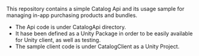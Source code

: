 This repository contains a simple Catalog Api and its usage sample for managing in-app purchasing products and bundles.
- The Api code is under CatalogApi directory.
- It hase been defined as a Unity Package in order to be easily available for Unity client, as well as testing.
- The sample client code is under CatalogClient as a Unity Project.
